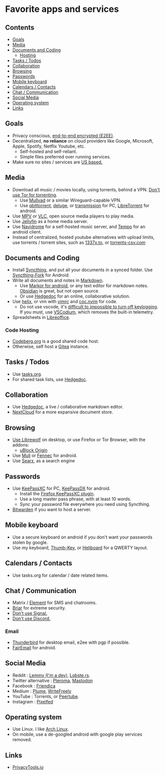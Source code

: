 # Favorite apps and services

## Contents

<!-- toc -->

- [Goals](#goals)
- [Media](#media)
- [Documents and Coding](#documents-and-coding)
  - [Hosting](#hosting)
- [Tasks / Todos](#tasks--todos)
- [Collaboration](#collaboration)
- [Browsing](#browsing)
- [Passwords](#passwords)
- [Mobile keyboard](#mobile-keyboard)
- [Calendars / Contacts](#calendars--contacts)
- [Chat / Communication](#chat--communication)
- [Social Media](#social-media)
- [Operating system](#operating-system)
- [Links](#links)

<!-- tocstop -->

## Goals

- Privacy conscious, [end-to-end encrypted (E2EE)](https://en.wikipedia.org/wiki/End-to-end_encryption).
- Decentralized, **no reliance** on cloud providers like Google, Microsoft, Apple, Spotify, Netflix Youtube, etc.
  - Self-hosted and self-reliant.
  - Simple files preferred over running services.
- Make sure no sites / services are [US based.](https://www.privacytools.io/providers/#ukusa)

## Media

- Download all music / movies locally, using torrents, behind a VPN. [Don't use Tor for torrenting](https://blog.torproject.org/bittorrent-over-tor-isnt-good-idea).
  - Use [Mullvad](https://mullvad.net/) or a similar Wireguard-capable VPN.
  - Use [qbittorrent](https://www.qbittorrent.org/), [deluge](https://www.deluge-torrent.org/), or [transmission](https://transmissionbt.com/) for PC, [LibreTorrent](https://github.com/proninyaroslav/libretorrent) for android.
- Use [MPV](https://mpv.io/) or [VLC](https://www.videolan.org/vlc/download-windows.html), open source media players to play media.
- Use [Jellyfin](https://github.com/jellyfin/jellyfin) as a home media server.
- Use [Navidrome](https://github.com/deluan/navidrome) for a self-hosted music server, and [Tempo](https://github.com/CappielloAntonio/tempo) for an android client.
- Instead of centralized, hosted youtube alternatives with upload limits, use torrents / torrent sites, such as [1337x.to](https://133x.to), or [torrents-csv.com](https://torrents-csv.com)

## Documents and Coding

- Install [Syncthing](https://syncthing.net/), and put all your documents in a synced folder. Use [Syncthing-Fork](https://github.com/Catfriend1/syncthing-android) for Android.
- Write all documents and notes in [Markdown](https://github.com/adam-p/markdown-here/wiki/Markdown-Cheatsheet).
  - Use [Markor for android](https://github.com/gsantner/markor), or any text editor for markdown notes. [Obsidian](https://obsidian.md/mobile) is great, but not open source.
  - Or use [Hedgedoc](https://hedgedoc.org) for an online, collaborative solution.
- Use [helix](https://helix-editor.com/), or vim with [vimrc](https://github.com/amix/vimrc) and [coc.nvim](https://github.com/neoclide/coc.nvim) for code.
  - Do not use vscode, it's [difficult to impossible to turn off keylogging](https://stackoverflow.com/questions/40451596/visual-studio-code-still-accessing-internet-after-update-and-telemetry-was-disab). If you must, use [VSCodium](https://github.com/VSCodium/vscodium#why-does-this-exist), which removes the built-in telemetry.
- Spreadsheets in [Libreoffice](https://www.libreoffice.org/).

### Code Hosting

- [Codeberg.org](https://codeberg.org) is a good shared code host.
- Otherwise, self host a [Gitea](https://gitea.io/) instance.

## Tasks / Todos

- Use [tasks.org](https://tasks.org).
- For shared task lists, use [Hedgedoc](https://hedgedoc.org/).

## Collaboration

- Use [Hedgedoc](https://hedgedoc.org/), a live / collaborative markdown editor.
- [NextCloud](https://nextcloud.com/) for a more expansive document store.

## Browsing

- [Use Librewolf](https://librewolf.net/) on desktop, or use Firefox or Tor Browser, with the addons:
  - [uBlock Origin](https://addons.mozilla.org/en-US/firefox/addon/ublock-origin/)
- Use [Mull](https://f-droid.org/en/packages/us.spotco.fennec_dos/) or [Fennec](https://f-droid.org/en/packages/org.mozilla.fennec_fdroid/) for android.
- Use [Searx](https://searx.me/), as a search engine

## Passwords

- Use [KeePassXC](https://keepassxc.org/) for PC, [KeePassDX](https://www.keepassdx.com/) for android.
  - Install the [Firefox KeePassXC plugin](https://addons.mozilla.org/en-US/firefox/addon/keepassxc-browser/).
  - Use a long master pass phrase, with at least 10 words.
  - Sync your password file everywhere you need using Syncthing.
- [Bitwarden](https://bitwarden.com/) if you want to host a server.

## Mobile keyboard

- Use a secure keyboard on android if you don't want your passwords stolen by google.
- Use my keyboard, [Thumb-Key](https://github.com/dessalines/thumb-key), or [Heliboard](https://github.com/Helium314/HeliBoard) for a QWERTY layout.

## Calendars / Contacts

- Use tasks.org for calendar / date related items.

## Chat / Communication

- Matrix / [Element](https://element.io/) for SMS and chatrooms.
- [Briar](https://briarproject.org/) for extreme security.
- [Don't use Signal.](why_not_signal.md)
- [Don't use Discord.](https://spyware.neocities.org/articles/discord)

### Email

- [Thunderbird](https://www.thunderbird.net/en-US/) for desktop email, e2ee with pgp if possible.
- [FairEmail](https://email.faircode.eu/) for android.

## Social Media

- Reddit : [Lemmy (I'm a dev)](https://github.com/LemmyNet/lemmy), [Lobste.rs](https://github.com/lobsters/lobsters).
- Twitter alternative : [Pleroma](https://pleroma.social/), [Mastodon](https://mastodon.social/)
- Facebook : [Friendica](https://friendi.ca/)
- Medium : [Plume](https://github.com/Plume-org/Plume), [WriteFreely](https://github.com/writeas/writefreely)
- YouTube : Torrents, or [Peertube](https://github.com/Chocobozzz/PeerTube).
- Instagram : [Pixelfed](https://pixelfed.org/)

## Operating system

- Use Linux. I like [Arch Linux](https://archlinux.org/).
- On mobile, use a de-googled android with google play services removed.

## Links

- [PrivacyTools.io](https://www.privacytools.io/)
